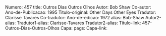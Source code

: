 Numero: 457
title: Outros Dias Outros Olhos
Autor: Bob Shaw
Co-autor: 
Ano-de-Publicacao: 1995
Titulo-original: Other Days Other Eyes
Tradutor: Clarisse Tavares
Co-tradutor: 
Ano-de-edicao: 1972
alias: Bob-Shaw
Autor2-alias: 
Tradutor1-alias: Clarisse-Tavares
Tradutor2-alias: 
Titulo-link: 457-Outros-Dias-Outros-Olhos
Capa: 
pags: 
Capa-link: 